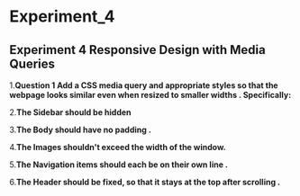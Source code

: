 # Experiment_4

## Experiment 4 Responsive Design with Media Queries

1.__Question 1 Add a CSS media query and appropriate styles so that the webpage looks similar even when resized to smaller widths . Specifically:__

2.__The Sidebar should be hidden__

3.__The Body should have no padding .__

4.__The Images shouldn't exceed the width of the window.__

5.__The Navigation items should each be on their own line .__

6.__The Header should be fixed, so that it stays at the top after scrolling .__